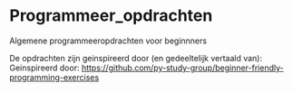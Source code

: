 # Programmeer_opdrachten
Algemene programmeeropdrachten voor beginnners


De opdrachten zijn geinspireerd door (en gedeeltelijk vertaald van):
Geinspireerd door: https://github.com/py-study-group/beginner-friendly-programming-exercises
